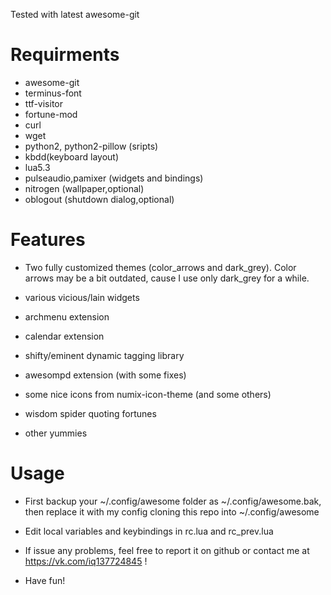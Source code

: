Tested with latest awesome-git

# Requirments

* awesome-git
* terminus-font
* ttf-visitor
* fortune-mod
* curl
* wget
* python2, python2-pillow (sripts)
* kbdd(keyboard layout)
* lua5.3
* pulseaudio,pamixer (widgets and bindings)
* nitrogen (wallpaper,optional)
* oblogout (shutdown dialog,optional)

# Features

* Two fully customized themes (color_arrows and dark_grey). Color arrows may be a bit outdated, cause I use only dark_grey for a while.

* various vicious/lain widgets

* archmenu extension

* calendar extension

* shifty/eminent dynamic tagging library

* awesompd extension (with some fixes)

* some nice icons from numix-icon-theme (and some others)

* wisdom spider quoting fortunes

* other yummies

# Usage

* First backup your ~/.config/awesome folder as ~/.config/awesome.bak, then replace it with my config cloning this repo into ~/.config/awesome

* Edit local variables and keybindings in rc.lua and rc_prev.lua

* If issue any problems, feel free to report it on github or contact me at https://vk.com/iq137724845 !

* Have fun!
